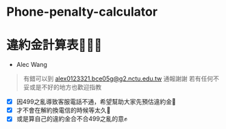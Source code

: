 # Phone-penalty-calculator
# 違約金計算表:poop::poop::poop:
* Alec Wang
> 有錯可以到 alex0123321.bce05g@g2.nctu.edu.tw 通報謝謝
> 若有任何不妥或是不好的地方也歡迎指教


- [x]  因499之亂導致客服電話不通，希望幫助大家先預估違約金:metal:
- [x]  才不會在解約換電信的時候等太久:bow:
- [x]  或是算自己的違約金合不合499之亂的意:fist:
